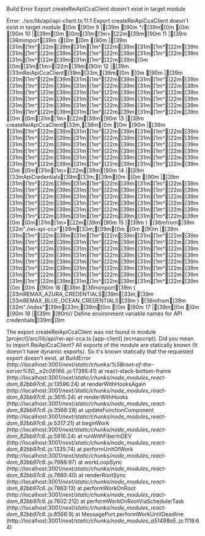 Build Error
Export createReiApiCcaClient doesn't exist in target module

Error: ./src/lib/api/api-client.ts:11:1
Export createReiApiCcaClient doesn't exist in target module
[0m [90m 9 |[39m [90m \*/[39m[0m
[0m [90m 10 |[39m[0m
[0m[31m[1m>[22m[39m[90m 11 |[39m [36mimport[39m {[0m
[0m [90m |[39m [31m[1m^[22m[39m[31m[1m^[22m[39m[31m[1m^[22m[39m[31m[1m^[22m[39m[31m[1m^[22m[39m[31m[1m^[22m[39m[31m[1m^[22m[39m[31m[1m^[22m[39m[0m
[0m[31m[1m>[22m[39m[90m 12 |[39m [33mReiApiCcaClient[39m[33m,[39m[0m
[0m [90m |[39m [31m[1m^[22m[39m[31m[1m^[22m[39m[31m[1m^[22m[39m[31m[1m^[22m[39m[31m[1m^[22m[39m[31m[1m^[22m[39m[31m[1m^[22m[39m[31m[1m^[22m[39m[31m[1m^[22m[39m[31m[1m^[22m[39m[31m[1m^[22m[39m[31m[1m^[22m[39m[31m[1m^[22m[39m[31m[1m^[22m[39m[31m[1m^[22m[39m[31m[1m^[22m[39m[31m[1m^[22m[39m[31m[1m^[22m[39m[0m
[0m[31m[1m>[22m[39m[90m 13 |[39m createReiApiCcaClient[33m,[39m[0m
[0m [90m |[39m [31m[1m^[22m[39m[31m[1m^[22m[39m[31m[1m^[22m[39m[31m[1m^[22m[39m[31m[1m^[22m[39m[31m[1m^[22m[39m[31m[1m^[22m[39m[31m[1m^[22m[39m[31m[1m^[22m[39m[31m[1m^[22m[39m[31m[1m^[22m[39m[31m[1m^[22m[39m[31m[1m^[22m[39m[31m[1m^[22m[39m[31m[1m^[22m[39m[31m[1m^[22m[39m[31m[1m^[22m[39m[31m[1m^[22m[39m[0m
[0m[31m[1m>[22m[39m[90m 14 |[39m [33mApiCredentials[39m[33m,[39m[0m
[0m [90m |[39m [31m[1m^[22m[39m[31m[1m^[22m[39m[31m[1m^[22m[39m[31m[1m^[22m[39m[31m[1m^[22m[39m[31m[1m^[22m[39m[31m[1m^[22m[39m[31m[1m^[22m[39m[31m[1m^[22m[39m[31m[1m^[22m[39m[31m[1m^[22m[39m[31m[1m^[22m[39m[31m[1m^[22m[39m[31m[1m^[22m[39m[31m[1m^[22m[39m[31m[1m^[22m[39m[31m[1m^[22m[39m[31m[1m^[22m[39m[0m
[0m[31m[1m>[22m[39m[90m 15 |[39m } [36mfrom[39m [32m"./rei-api-cca"[39m[33m;[39m[0m
[0m [90m |[39m [31m[1m^[22m[39m[31m[1m^[22m[39m[31m[1m^[22m[39m[31m[1m^[22m[39m[31m[1m^[22m[39m[31m[1m^[22m[39m[31m[1m^[22m[39m[31m[1m^[22m[39m[31m[1m^[22m[39m[31m[1m^[22m[39m[31m[1m^[22m[39m[31m[1m^[22m[39m[31m[1m^[22m[39m[31m[1m^[22m[39m[31m[1m^[22m[39m[31m[1m^[22m[39m[31m[1m^[22m[39m[31m[1m^[22m[39m[31m[1m^[22m[39m[31m[1m^[22m[39m[31m[1m^[22m[39m[31m[1m^[22m[39m[31m[1m^[22m[39m[31m[1m^[22m[39m[0m
[0m [90m 16 |[39m [36mimport[39m { [33mREMAX_AZURA_CREDENTIALS[39m[33m,[39m [33mREMAX_BLUE_OCEAN_CREDENTIALS[39m } [36mfrom[39m [32m"./index"[39m[33m;[39m[0m
[0m [90m 17 |[39m[0m
[0m [90m 18 |[39m [90m// Define environment variable names for API credentials[39m[0m

The export createReiApiCcaClient was not found in module [project]/src/lib/api/rei-api-cca.ts [app-client] (ecmascript).
Did you mean to import ReiApiCcaClient?
All exports of the module are statically known (It doesn't have dynamic exports). So it's known statically that the requested export doesn't exist.
at BuildError (http://localhost:3001/_next/static/chunks/%5Broot-of-the-server%5D\_\_e2c08166._.js:17395:41)
at react-stack-bottom-frame (http://localhost:3001/_next/static/chunks/node_modules_react-dom_82bb97c6._.js:13596:24)
at renderWithHooksAgain (http://localhost:3001/_next/static/chunks/node_modules_react-dom_82bb97c6._.js:3615:24)
at renderWithHooks (http://localhost:3001/_next/static/chunks/node_modules_react-dom_82bb97c6._.js:3566:28)
at updateFunctionComponent (http://localhost:3001/_next/static/chunks/node_modules_react-dom_82bb97c6._.js:5317:21)
at beginWork (http://localhost:3001/_next/static/chunks/node_modules_react-dom_82bb97c6._.js:5916:24)
at runWithFiberInDEV (http://localhost:3001/_next/static/chunks/node_modules_react-dom_82bb97c6._.js:1335:74)
at performUnitOfWork (http://localhost:3001/_next/static/chunks/node_modules_react-dom_82bb97c6._.js:7988:97)
at workLoopSync (http://localhost:3001/_next/static/chunks/node_modules_react-dom_82bb97c6._.js:7880:40)
at renderRootSync (http://localhost:3001/_next/static/chunks/node_modules_react-dom_82bb97c6._.js:7863:13)
at performWorkOnRoot (http://localhost:3001/_next/static/chunks/node_modules_react-dom_82bb97c6._.js:7602:212)
at performWorkOnRootViaSchedulerTask (http://localhost:3001/_next/static/chunks/node_modules_react-dom_82bb97c6._.js:8566:9)
at MessagePort.performWorkUntilDeadline (http://localhost:3001/_next/static/chunks/node_modules_a51498a5._.js:1119:64)
